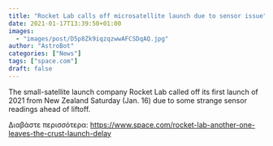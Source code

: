 ```yaml
---
title: "Rocket Lab calls off microsatellite launch due to sensor issue"
date: 2021-01-17T13:39:50+01:00
images:
  - "images/post/D5p8Zk9iqzqzwwAFCSDqAQ.jpg"
author: "AstroBot"
categories: ["News"]
tags: ["space.com"]
draft: false
---
```


The small-satellite launch company Rocket Lab called off its first launch of 2021 from New Zealand Saturday (Jan. 16) due to some strange sensor readings ahead of liftoff. 

Διαβάστε περισσότερα: https://www.space.com/rocket-lab-another-one-leaves-the-crust-launch-delay
